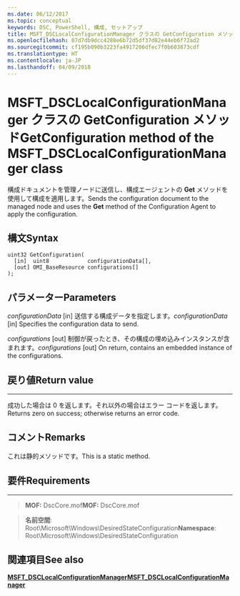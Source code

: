 ```yaml
---
ms.date: 06/12/2017
ms.topic: conceptual
keywords: DSC, PowerShell, 構成, セットアップ
title: MSFT_DSCLocalConfigurationManager クラスの GetConfiguration メソッド
ms.openlocfilehash: 07d7db9dcc4288e6b72d5df37d82e44eb6f72ad2
ms.sourcegitcommit: cf195b090b3223fa4917206dfec7f0b603873cdf
ms.translationtype: HT
ms.contentlocale: ja-JP
ms.lasthandoff: 04/09/2018
---
```

# <a name="getconfiguration-method-of-the-msftdsclocalconfigurationmanager-class"></a><span data-ttu-id="3cc3d-103">MSFT_DSCLocalConfigurationManager クラスの GetConfiguration メソッド</span><span class="sxs-lookup"><span data-stu-id="3cc3d-103">GetConfiguration method of the MSFT_DSCLocalConfigurationManager class</span></span>

<span data-ttu-id="3cc3d-104">構成ドキュメントを管理ノードに送信し、構成エージェントの **Get** メソッドを使用して構成を適用します。</span><span class="sxs-lookup"><span data-stu-id="3cc3d-104">Sends the configuration document to the managed node and uses the **Get** method of the Configuration Agent to apply the configuration.</span></span>

<a name="syntax"></a><span data-ttu-id="3cc3d-105">構文</span><span class="sxs-lookup"><span data-stu-id="3cc3d-105">Syntax</span></span>
------

```mof
uint32 GetConfiguration(
  [in]  uint8            configurationData[],
  [out] OMI_BaseResource configurations[]
);
```

<a name="parameters"></a><span data-ttu-id="3cc3d-106">パラメーター</span><span class="sxs-lookup"><span data-stu-id="3cc3d-106">Parameters</span></span>
----------

<span data-ttu-id="3cc3d-107">*configurationData* \[in\] 送信する構成データを指定します。</span><span class="sxs-lookup"><span data-stu-id="3cc3d-107">*configurationData* \[in\] Specifies the configuration data to send.</span></span>

<span data-ttu-id="3cc3d-108">*configurations* \[out\] 制御が戻ったとき、その構成の埋め込みインスタンスが含まれます。</span><span class="sxs-lookup"><span data-stu-id="3cc3d-108">*configurations* \[out\] On return, contains an embedded instance of the configurations.</span></span>

## <a name="return-value"></a><span data-ttu-id="3cc3d-109">戻り値</span><span class="sxs-lookup"><span data-stu-id="3cc3d-109">Return value</span></span>
------------

<span data-ttu-id="3cc3d-110">成功した場合は 0 を返します。それ以外の場合はエラー コードを返します。</span><span class="sxs-lookup"><span data-stu-id="3cc3d-110">Returns zero on success; otherwise returns an error code.</span></span>

## <a name="remarks"></a><span data-ttu-id="3cc3d-111">コメント</span><span class="sxs-lookup"><span data-stu-id="3cc3d-111">Remarks</span></span>

<span data-ttu-id="3cc3d-112">これは静的メソッドです。</span><span class="sxs-lookup"><span data-stu-id="3cc3d-112">This is a static method.</span></span>

## <a name="requirements"></a><span data-ttu-id="3cc3d-113">要件</span><span class="sxs-lookup"><span data-stu-id="3cc3d-113">Requirements</span></span>
------------
><span data-ttu-id="3cc3d-114">**MOF:** DscCore.mof</span><span class="sxs-lookup"><span data-stu-id="3cc3d-114">**MOF:** DscCore.mof</span></span>

><span data-ttu-id="3cc3d-115">**名前空間**: Root\Microsoft\Windows\DesiredStateConfiguration</span><span class="sxs-lookup"><span data-stu-id="3cc3d-115">**Namespace**: Root\Microsoft\Windows\DesiredStateConfiguration</span></span>


## <a name="see-also"></a><span data-ttu-id="3cc3d-116">関連項目</span><span class="sxs-lookup"><span data-stu-id="3cc3d-116">See also</span></span>


[<span data-ttu-id="3cc3d-117">**MSFT_DSCLocalConfigurationManager**</span><span class="sxs-lookup"><span data-stu-id="3cc3d-117">**MSFT_DSCLocalConfigurationManager**</span></span>](msft-dsclocalconfigurationmanager.md)